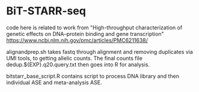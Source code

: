 # BiT-STARR-seq
code here is related to work from "High-throughput characterization of genetic effects on DNA–protein binding and gene transcription" https://www.ncbi.nlm.nih.gov/pmc/articles/PMC6211638/

alignandprep.sh takes fastq through alignment and removing duplicates via UMI tools, to getting allelic counts. The final counts file dedup.${EXP}.q20.query.txt then goes into R for analysis.

bitstarr_base_script.R contains script to process DNA library and then individual ASE and meta-analysis ASE.

